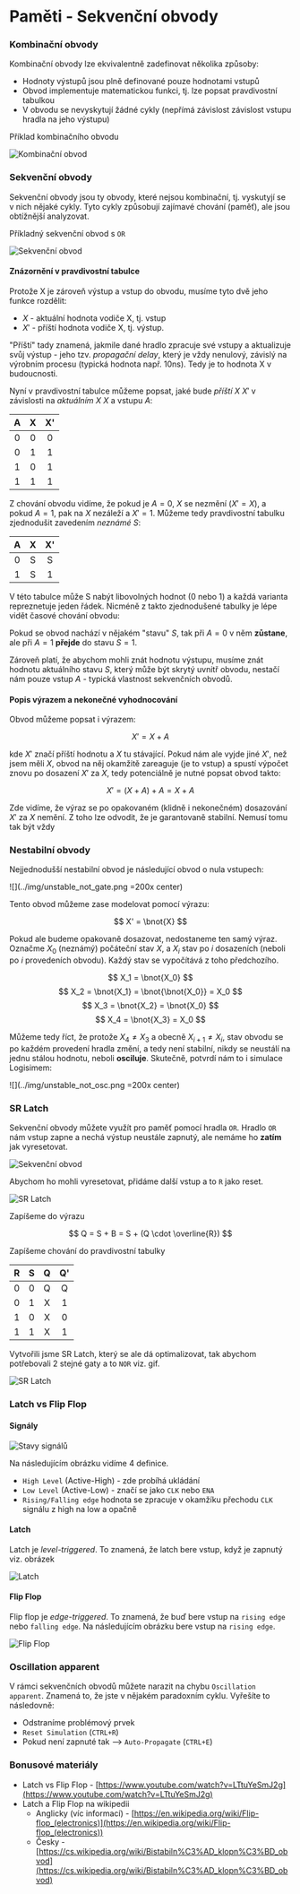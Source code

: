 # Paměti - Sekvenční obvody

### Kombinační obvody

Kombinační obvody lze ekvivalentně zadefinovat několika způsoby:

- Hodnoty výstupů jsou plně definované pouze hodnotami vstupů
- Obvod implementuje matematickou funkci, tj. lze popsat pravdivostní tabulkou
- V obvodu se nevyskytují žádné cykly (nepřímá závislost závislost vstupu hradla na jeho výstupu)

Příklad kombinačního obvodu

![Kombinační obvod](../img/kombinacni-1.png)

### Sekvenční obvody

Sekvenční obvody jsou ty obvody, které nejsou kombinační, tj. vyskutyjí se v nich nějaké cykly. Tyto cykly způsobují zajímavé chování (paměť), ale jsou obtížnější analyzovat.

Příkladný sekvenční obvod s `OR`

![Sekvenční obvod](../img/sekvencni-1.png)


#### Znázornění v pravdivostní tabulce

Protože X je zároveň výstup a vstup do obvodu, musíme tyto dvě jeho funkce rozdělit:

- $X$ - aktuální hodnota vodiče X, tj. vstup
- $X'$ - příští hodnota vodiče X, tj. výstup.

"Příští" tady znamená, jakmile dané hradlo zpracuje své vstupy a aktualizuje svůj výstup - jeho tzv. *propagační delay*, který je vždy nenulový, závislý na výrobním procesu (typická hodnota např. 10ns). Tedy je to hodnota X v budoucnosti.

Nyní v pravdivostní tabulce můžeme popsat, jaké bude *příští X* $X'$ v závislosti na *aktuálním X* $X$ a vstupu $A$:

| A | X | X' |
|:-:|:-:|:--:|
| 0 | 0 | 0  |
| 0 | 1 | 1  |
| 1 | 0 | 1  |
| 1 | 1 | 1  |

Z chování obvodu vidíme, že pokud je $A=0$, $X$ se nezmění ($X'=X$), a pokud $A=1$, pak na $X$ nezáleží a $X'=1$. Můžeme tedy pravdivostní tabulku zjednodušit zavedením *neznámé* $S$:

| A | X | X' |
|:-:|:-:|:--:|
| 0 | S | S  |
| 1 | S | 1  |

V této tabulce může S nabýt libovolných hodnot ($0$ nebo $1$) a každá varianta repreznetuje jeden řádek. Nicméně z takto zjednodušené tabulky je lépe vidět časové chování obvodu:

Pokud se obvod nachází v nějakém "stavu" $S$, tak při $A=0$ v něm **zůstane**, ale při $A=1$ **přejde** do stavu $S=1$.

Zároveň platí, že abychom mohli znát hodnotu výstupu, musíme znát hodnotu aktuálního stavu $S$, který může být skrytý uvnitř obvodu, nestačí nám pouze vstup $A$ - typická vlastnost sekvenčních obvodů.

#### Popis výrazem a nekonečné vyhodnocování

Obvod můžeme popsat i výrazem:

$$ X' = X + A $$

kde $X'$ značí příští hodnotu a $X$ tu stávající. Pokud nám ale vyjde jiné $X'$, než jsem měli $X$, obvod na něj okamžitě zareaguje (je to vstup) a spustí výpočet znovu po dosazení $X'$ za $X$, tedy potenciálně je nutné popsat obvod takto:

$$ X' = (X + A) + A = X + A $$

Zde vidíme, že výraz se po opakovaném (klidně i nekonečném) dosazování $X'$ za $X$ nemění. Z toho lze odvodit, že je garantovaně stabilní. Nemusí tomu tak být vždy

### Nestabilní obvody

Nejjednodušší nestabilní obvod je následující obvod o nula vstupech:

![](../img/unstable_not_gate.png =200x center)

Tento obvod můžeme zase modelovat pomocí výrazu:

$$ X' = \bnot{X} $$

Pokud ale budeme opakovaně dosazovat, nedostaneme ten samý výraz. Označme $X_0$ (neznámý) počáteční stav $X$, a $X_i$ stav po $i$ dosazeních (neboli po $i$ provedeních obvodu). Každý stav se vypočítává z toho předchozího.

$$ X_1 = \bnot{X_0} $$
$$ X_2 = \bnot{X_1} = \bnot{\bnot{X_0}} = X_0 $$
$$ X_3 = \bnot{X_2} = \bnot{X_0} $$
$$ X_4 = \bnot{X_3} = X_0 $$

Můžeme tedy říct, že protože $X_4 \neq X_3$ a obecně $X_{i+1} \neq X_i$, stav obvodu se po každém provedení hradla změní, a tedy není stabilní, nikdy se neustálí na jednu stálou hodnotu, neboli **osciluje**. Skutečně, potvrdí nám to i simulace Logisimem:

![](../img/unstable_not_osc.png =200x center)

### SR Latch

Sekvenční obvody můžete využít pro paměť pomocí hradla `OR`. Hradlo `OR` nám vstup zapne a nechá výstup neustále zapnutý, ale nemáme ho **zatím** jak vyresetovat.

![Sekvenční obvod](../img/sekvencni-1.png)

Abychom ho mohli vyresetovat, přidáme další vstup a to `R` jako reset.

![SR Latch](../img/rookie-sr-latch.png)

Zapíšeme do výrazu

$$ Q = S + B = S + (Q \cdot \overline{R}) $$

Zapíšeme chování do pravdivostní tabulky

| R | S | Q | Q' |
|:-:|:-:|:-:|:--:|
| 0 | 0 | Q | Q |
| 0 | 1 | X | 1 |
| 1 | 0 | X | 0 |
| 1 | 1 | X | 1 |

Vytvořili jsme SR Latch, který se ale dá optimalizovat, tak abychom potřebovali 2 stejné gaty a to `NOR` viz. gif.

![SR Latch](../img/sr-latch-gif.gif)

### Latch vs Flip Flop

#### Signály

![Stavy signálů](../img/signal-states.png)

Na následujícím obrázku vidíme 4 definice.

- `High Level` (Active-High) - zde probíhá ukládání
- `Low Level` (Active-Low) - značí se jako `CLK` nebo `ENA`
- `Rising/Falling edge` hodnota se zpracuje v okamžíku přechodu `CLK` signálu z high na low a opačně

#### Latch

Latch je *level-triggered*. To znamená, že latch bere vstup, když je zapnutý viz. obrázek

![Latch](../img/signal-latch.png)

#### Flip Flop

Flip flop je *edge-triggered*. To znamená, že buď bere vstup na `rising edge` nebo `falling edge`. Na následujícím obrázku bere vstup na `rising edge`.

![Flip Flop](../img/signal-flip-flop.png)


### Oscillation apparent

V rámci sekvenčních obvodů můžete narazit na chybu `Oscillation apparent`. Znamená to, že jste v nějakém paradoxním cyklu. Vyřešíte to následovně:
- Odstraníme problémový prvek
- `Reset Simulation` (`CTRL+R`)
- Pokud není zapnuté tak --> `Auto-Propagate` (`CTRL+E`) 

### Bonusové materiály

-  Latch vs Flip Flop - [https://www.youtube.com/watch?v=LTtuYeSmJ2g](https://www.youtube.com/watch?v=LTtuYeSmJ2g)
- Latch a Flip Flop na wikipedii
    - Anglicky (víc informací) - [https://en.wikipedia.org/wiki/Flip-flop_(electronics)](https://en.wikipedia.org/wiki/Flip-flop_(electronics))
    - Česky - [https://cs.wikipedia.org/wiki/Bistabiln%C3%AD_klopn%C3%BD_obvod](https://cs.wikipedia.org/wiki/Bistabiln%C3%AD_klopn%C3%BD_obvod)